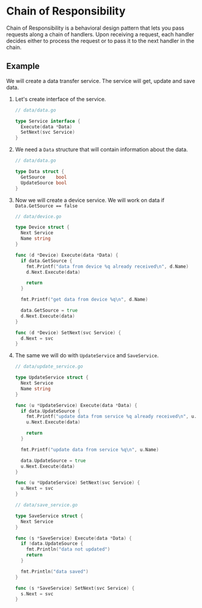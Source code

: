 # Chain of Responsibility

Chain of Responsibility is a behavioral design pattern that lets you pass requests
along a chain of handlers. Upon receiving a request, each handler decides either
to process the request or to pass it to the next handler in the chain.

## Example

We will create a data transfer service. The service will get, update and save data.

1. Let's create interface of the service.

   ```go
   // data/data.go

   type Service interface {
     Execute(data *Data)
     SetNext(svc Service)
   }
   ```

2. We need a `Data` structure that will contain information about the data.

   ```go
   // data/data.go

   type Data struct {
     GetSource    bool
     UpdateSource bool
   }
   ```

3. Now we will create a device service. We will work on data if
   `Data.GetSource == false`

   ```go
   // data/device.go

   type Device struct {
     Next Service
     Name string
   }

   func (d *Device) Execute(data *Data) {
     if data.GetSource {
       fmt.Printf("data from device %q already received\n", d.Name)
       d.Next.Execute(data)

       return
     }

     fmt.Printf("get data from device %q\n", d.Name)

     data.GetSource = true
     d.Next.Execute(data)
   }

   func (d *Device) SetNext(svc Service) {
     d.Next = svc
   }

   ```

4. The same we will do with `UpdateService` and `SaveService`.

   ```go
   // data/update_service.go

   type UpdateService struct {
     Next Service
     Name string
   }

   func (u *UpdateService) Execute(data *Data) {
     if data.UpdateSource {
       fmt.Printf("update data from service %q already received\n", u.Name)
       u.Next.Execute(data)

       return
     }

     fmt.Printf("update data from service %q\n", u.Name)

     data.UpdateSource = true
     u.Next.Execute(data)
   }

   func (u *UpdateService) SetNext(svc Service) {
     u.Next = svc
   }
   ```

   ```go
   // data/save_service.go

   type SaveService struct {
     Next Service
   }

   func (s *SaveService) Execute(data *Data) {
     if !data.UpdateSource {
       fmt.Println("data not updated")
       return
     }

     fmt.Println("data saved")
   }

   func (s *SaveService) SetNext(svc Service) {
     s.Next = svc
   }
   ```
